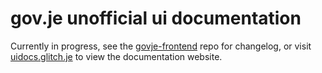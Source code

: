 # gov.je unofficial ui documentation
Currently in progress, see the [govje-frontend](https://github.com/glitchjsy/govje-frontend) repo for changelog, or visit [uidocs.glitch.je](https://uidocs.glitch.je) to view the documentation website.